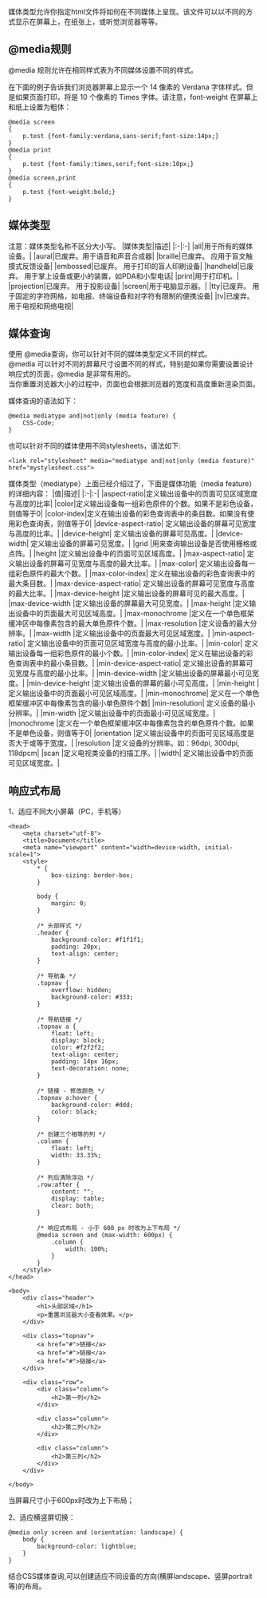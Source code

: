 媒体类型允许你指定html文件将如何在不同媒体上呈现。该文件可以以不同的方式显示在屏幕上，在纸张上，或听觉浏览器等等。

## @media规则
@media 规则允许在相同样式表为不同媒体设置不同的样式。

在下面的例子告诉我们浏览器屏幕上显示一个 14 像素的 Verdana 字体样式。但是如果页面打印，将是 10 个像素的 Times 字体。请注意，font-weight 在屏幕上和纸上设置为粗体：
```
@media screen
{
    p.test {font-family:verdana,sans-serif;font-size:14px;}
}
@media print
{
    p.test {font-family:times,serif;font-size:10px;}
}
@media screen,print
{
    p.test {font-weight:bold;}
}
```

## 媒体类型
注意：媒体类型名称不区分大小写。
|媒体类型|描述|
|:-|:-|
|all|用于所有的媒体设备。|
|aural|已废弃。用于语音和声音合成器|
|braille|已废弃。 应用于盲文触摸式反馈设备|
|embossed|已废弃。 用于打印的盲人印刷设备|
|handheld|已废弃。 用于掌上设备或更小的装置，如PDA和小型电话|
|print|用于打印机。|
|projection|已废弃。 用于投影设备|
|screen|用于电脑显示器。|
|tty|已废弃。 用于固定的字符网格，如电报、终端设备和对字符有限制的便携设备|
|tv|已废弃。 用于电视和网络电视|

## 媒体查询
使用 @media查询，你可以针对不同的媒体类型定义不同的样式。  
@media 可以针对不同的屏幕尺寸设置不同的样式，特别是如果你需要设置设计响应式的页面，@media 是非常有用的。  
当你重置浏览器大小的过程中，页面也会根据浏览器的宽度和高度重新渲染页面。

媒体查询的语法如下：
```
@media mediatype and|not|only (media feature) {
    CSS-Code;
}
```
也可以针对不同的媒体使用不同stylesheets，语法如下:
```
<link rel="stylesheet" media="mediatype and|not|only (media feature)" href="mystylesheet.css">
```
媒体类型（mediatype）上面已经介绍过了，下面是媒体功能（media feature）的详细内容：
|值|描述|
|:-|:-|
|aspect-ratio|定义输出设备中的页面可见区域宽度与高度的比率|
|color|定义输出设备每一组彩色原件的个数。如果不是彩色设备，则值等于0|
|color-index|定义在输出设备的彩色查询表中的条目数。如果没有使用彩色查询表，则值等于0|
|device-aspect-ratio|	定义输出设备的屏幕可见宽度与高度的比率。|
|device-height|	定义输出设备的屏幕可见高度。|
|device-width|	定义输出设备的屏幕可见宽度。|
|grid	|用来查询输出设备是否使用栅格或点阵。|
|height	|定义输出设备中的页面可见区域高度。|
|max-aspect-ratio|	定义输出设备的屏幕可见宽度与高度的最大比率。|
|max-color|	定义输出设备每一组彩色原件的最大个数。|
|max-color-index|	定义在输出设备的彩色查询表中的最大条目数。|
|max-device-aspect-ratio|	定义输出设备的屏幕可见宽度与高度的最大比率。|
|max-device-height	|定义输出设备的屏幕可见的最大高度。|
|max-device-width	|定义输出设备的屏幕最大可见宽度。|
|max-height	|定义输出设备中的页面最大可见区域高度。|
|max-monochrome	|定义在一个单色框架缓冲区中每像素包含的最大单色原件个数。|
|max-resolution	|定义设备的最大分辨率。|
|max-width	|定义输出设备中的页面最大可见区域宽度。|
|min-aspect-ratio|	定义输出设备中的页面可见区域宽度与高度的最小比率。|
|min-color|	定义输出设备每一组彩色原件的最小个数。|
|min-color-index|	定义在输出设备的彩色查询表中的最小条目数。|
|min-device-aspect-ratio|	定义输出设备的屏幕可见宽度与高度的最小比率。|
|min-device-width	|定义输出设备的屏幕最小可见宽度。|
|min-device-height	|定义输出设备的屏幕的最小可见高度。|
|min-height	|定义输出设备中的页面最小可见区域高度。|
|min-monochrome|	定义在一个单色框架缓冲区中每像素包含的最小单色原件个数|
|min-resolution|	定义设备的最小分辨率。|
|min-width	|定义输出设备中的页面最小可见区域宽度。|
|monochrome	|定义在一个单色框架缓冲区中每像素包含的单色原件个数。如果不是单色设备，则值等于0|
|orientation	|定义输出设备中的页面可见区域高度是否大于或等于宽度。|
|resolution	|定义设备的分辨率。如：96dpi, 300dpi, 118dpcm|
|scan	|定义电视类设备的扫描工序。|
|width|	定义输出设备中的页面可见区域宽度。|

## 响应式布局
1、适应不同大小屏幕（PC，手机等）
```
<head>
    <meta charset="utf-8">
    <title>Document</title>
    <meta name="viewport" content="width=device-width, initial-scale=1">
    <style>
        * {
            box-sizing: border-box;
        }

        body {
            margin: 0;
        }

        /* 头部样式 */
        .header {
            background-color: #f1f1f1;
            padding: 20px;
            text-align: center;
        }

        /* 导航条 */
        .topnav {
            overflow: hidden;
            background-color: #333;
        }

        /* 导航链接 */
        .topnav a {
            float: left;
            display: block;
            color: #f2f2f2;
            text-align: center;
            padding: 14px 16px;
            text-decoration: none;
        }

        /* 链接 - 修改颜色 */
        .topnav a:hover {
            background-color: #ddd;
            color: black;
        }

        /* 创建三个相等的列 */
        .column {
            float: left;
            width: 33.33%;
        }

        /* 列后清除浮动 */
        .row:after {
            content: "";
            display: table;
            clear: both;
        }

        /* 响应式布局 - 小于 600 px 时改为上下布局 */
        @media screen and (max-width: 600px) {
            .column {
                width: 100%;
            }
        }
    </style>
</head>

<body>
    <div class="header">
        <h1>头部区域</h1>
        <p>重置浏览器大小查看效果。</p>
    </div>

    <div class="topnav">
        <a href="#">链接</a>
        <a href="#">链接</a>
        <a href="#">链接</a>
    </div>

    <div class="row">
        <div class="column">
            <h2>第一列</h2>
        </div>

        <div class="column">
            <h2>第二列</h2>
        </div>

        <div class="column">
            <h2>第三列</h2>
        </div>
    </div>

</body>
```
当屏幕尺寸小于600px时改为上下布局；


2、适应横竖屏切换：
```
@media only screen and (orientation: landscape) {
    body {
        background-color: lightblue;
    }
}
```
结合CSS媒体查询,可以创建适应不同设备的方向(横屏landscape、竖屏portrait等)的布局。
